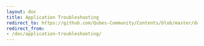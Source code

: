 ```yaml
---
layout: doc
title: Application Troubleshooting
redirect_to: https://github.com/Qubes-Community/Contents/blob/master/docs/troubleshooting/application-troubleshooting.md
redirect_from:
- /doc/application-troubleshooting/
---
```


